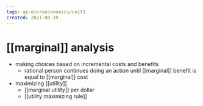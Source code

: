 ```yaml
---
tags: ap-microeconomics/unit1 
created: 2021-08-19
---
```


# [[marginal]] analysis

- making choices based on incremental costs and benefits
	- rational person continues doing an action until [[marginal]] benefit is equal to [[marginal]] cost
- maximizing [[utility]]
	- [[marginal utility]] per dollar
	- [[utility maximizing rule]] 
